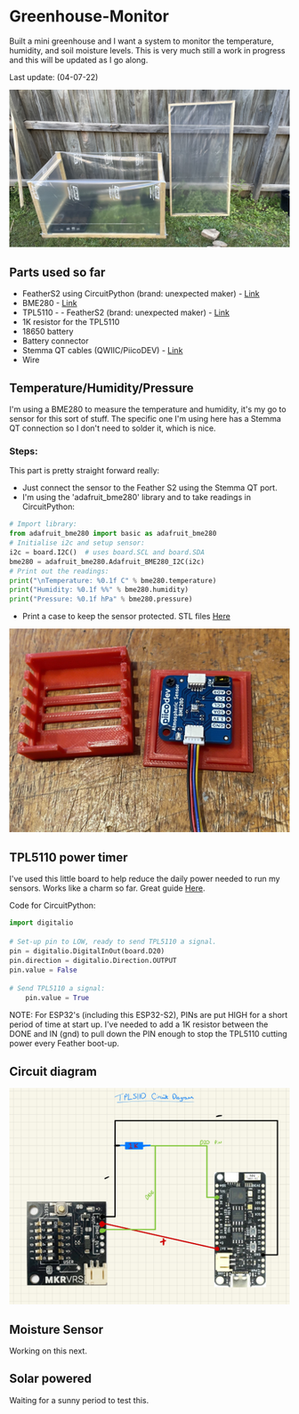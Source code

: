 # Greenhouse-Monitor
 Built a mini greenhouse and I want a system to monitor the temperature, humidity, and soil moisture levels. This is very much still a work in progress and this will be updated as I go along. 
 
 Last update: (04-07-22)

![My Image](Images/IMG_2427.jpg)

## Parts used so far

- FeatherS2 using CircuitPython (brand: unexpected maker) - [Link](https://feathers2.io)
- BME280 - [Link](https://core-electronics.com.au/piicodev-atmospheric-sensor-bme280.html)
- TPL5110 - - FeatherS2 (brand: unexpected maker) - [Link](https://core-electronics.com.au/makerverse-nano-power-timer.html)
- 1K resistor for the TPL5110
- 18650 battery
- Battery connector
- Stemma QT cables (QWIIC/PiicoDEV) - [Link](https://core-electronics.com.au/piicodev-cable-200mm.html)
- Wire

## Temperature/Humidity/Pressure

I'm using a BME280 to measure the temperature and humidity, it's my go to sensor for this sort of stuff. The specific one I'm using here has a Stemma QT connection so I don't need to solder it, which is nice. 

### Steps:

This part is pretty straight forward really:
- Just connect the sensor to the Feather S2 using the Stemma QT port.
- I'm using the 'adafruit_bme280' library and to take readings in CircuitPython:

```python
# Import library:
from adafruit_bme280 import basic as adafruit_bme280
# Initialise i2c and setup sensor:
i2c = board.I2C()  # uses board.SCL and board.SDA
bme280 = adafruit_bme280.Adafruit_BME280_I2C(i2c)
# Print out the readings:
print("\nTemperature: %0.1f C" % bme280.temperature)
print("Humidity: %0.1f %%" % bme280.humidity)
print("Pressure: %0.1f hPa" % bme280.pressure)
```

- Print a case to keep the sensor protected. STL files [Here](https://feathers2.io)

![My Image](Images/bme280.jpg)

## TPL5110 power timer

I've used this little board to help reduce the daily power needed to run my sensors. Works like a charm so far. Great guide [Here](https://core-electronics.com.au/guides/raspberry-pi-pico/makerverse-nano-power-timer/).

Code for CircuitPython:
```python
import digitalio

# Set-up pin to LOW, ready to send TPL5110 a signal.
pin = digitalio.DigitalInOut(board.D20)
pin.direction = digitalio.Direction.OUTPUT
pin.value = False

# Send TPL5110 a signal:
    pin.value = True
```

NOTE: For ESP32's (including this ESP32-S2), PINs are put HIGH for a short period of time at start up. I've needed to add a 1K resistor between the DONE and IN (gnd) to pull down the PIN enough to stop the TPL5110 cutting power every Feather boot-up.

## Circuit diagram

![My Image](Images/TPL5110Circuit.jpeg)

##  Moisture Sensor

Working on this next.


## Solar powered

Waiting for a sunny period to test this.